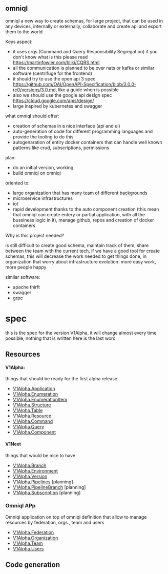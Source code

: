 ## omniql

omniql a new way to create schemas, for large project, that can be used in any devices, internally or externally, 
collaborate and create api and export them to the world


Keys aspect:
 - it uses crqs (Command and Query Responsibility Segregation) if you don't know what is this please read https://martinfowler.com/bliki/CQRS.html
 - all the communication is planned to be  over nats or kafka or similar software (centrifuge for the frontend)
 - it should try to use the open api 3 spec https://github.com/OAI/OpenAPI-Specification/blob/3.0.0-rc0/versions/3.0.md, like a guide when is possible
 - also we should use the google api design spec https://cloud.google.com/apis/design/
 - large inspired by kubernetes and swagger 

what omniql should offer:
 - creation of schemas in a nice interface (api and ui)
 - auto-generation of code for different programming languages and provide the tooling to do this
 - autogenaration of entiry docker containers that can handle well known patterns like crud, subscriptions, permissions

plan:
 - do an initial version, working
 - build omniql on omniql
 
oriented to:
 - large organization that has many team of different backgrounds
 - microservice infrastructures
 - iot
 - rapid development thanks to the auto component creation (this mean that omniql can create entery or partial application, with all the bussiness logic in it), manage github, repos and creation of docker containers 

Why is this project needed?

is still difficult to create good schema, maintain track of them,  share between the team  with the current tech,
if we have a good tool for create schemas, this will decrease the work needed to get things done, 
in organization that worry about infrastructure evolution. more easy work, more people happy


similar software:

- apache thirft
- swagger
- grpc


# spec 

this is the spec for the version V1Alpha, it will change almost every time possible, nothing that is written here is the last word

## Resources 

#### V1Alpha:

things that should be ready for the first alpha release

 - [V1Alpha.Application](V1Alpha/Application.md)
 - [V1Alpha.Enumeration](V1Alpha/Enumeration.md)
 - [V1Alpha.EnumerationItem](V1Alpha/EnumerationItem.md)
 - [V1Alpha.Structure](V1Alpha/Structure.md)
 - [V1Alpha.Table](V1Alpha/Table.md)
 - [V1Alpha.Resource](V1Alpha/Resource.md)
 - [V1Alpha.Command](V1Alpha/Command.md)
 - [V1Alpha.Query](V1Alpha/Query.md)
 - [V1Alpha.Component](V1Alpha/Component.md)


#### V1Next

things that would be  nice to have 

 - [V1Alpha.Branch](V1Next/branch.md)
 - [V1Alpha.Environment](V1Alpha/Environment.md)
 - [V1Alpha.Version](V1Alpha/Version.md)
 - [V1Alpha.Pipelines](V1Alpha/Pipeline.md) [planning]
 - [V1Alpha.PipelineBranch](V1Alpha/PipelineBranch.md) [planning]
 - [V1Alpha.Subscription](V1Alpha/Subscription.md) [planning]

### Omniql APp
   Omniql application on top of omniql definition that allow to manage resources by federation, orgs , team and users

 - [V1Alpha.Federation](V1Alpha/Federation.md)
 - [V1Alpha.Organization](V1Alpha/Organization.md)
 - [V1Alpha.Team](V1Alpha/Team.md)
 - [V1Alpha.Users](V1Alpha/Users.md)

## Code generation










